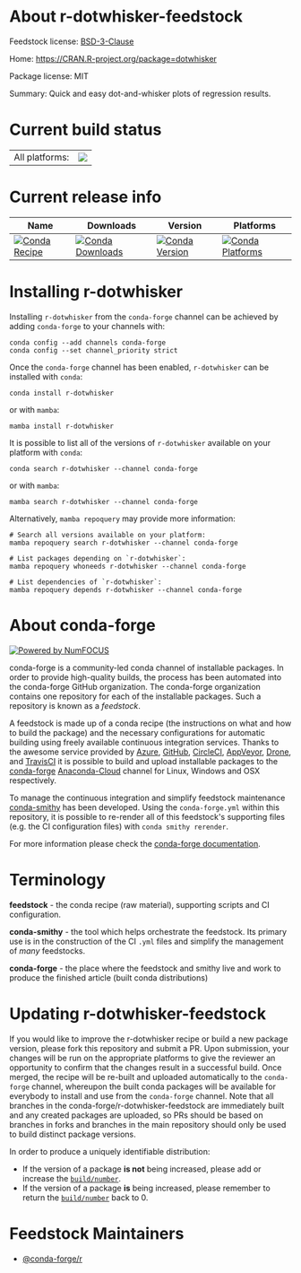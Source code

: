 About r-dotwhisker-feedstock
============================

Feedstock license: [BSD-3-Clause](https://github.com/conda-forge/r-dotwhisker-feedstock/blob/main/LICENSE.txt)

Home: https://CRAN.R-project.org/package=dotwhisker

Package license: MIT

Summary: Quick and easy dot-and-whisker plots of regression results.

Current build status
====================


<table><tr><td>All platforms:</td>
    <td>
      <a href="https://dev.azure.com/conda-forge/feedstock-builds/_build/latest?definitionId=10078&branchName=main">
        <img src="https://dev.azure.com/conda-forge/feedstock-builds/_apis/build/status/r-dotwhisker-feedstock?branchName=main">
      </a>
    </td>
  </tr>
</table>

Current release info
====================

| Name | Downloads | Version | Platforms |
| --- | --- | --- | --- |
| [![Conda Recipe](https://img.shields.io/badge/recipe-r--dotwhisker-green.svg)](https://anaconda.org/conda-forge/r-dotwhisker) | [![Conda Downloads](https://img.shields.io/conda/dn/conda-forge/r-dotwhisker.svg)](https://anaconda.org/conda-forge/r-dotwhisker) | [![Conda Version](https://img.shields.io/conda/vn/conda-forge/r-dotwhisker.svg)](https://anaconda.org/conda-forge/r-dotwhisker) | [![Conda Platforms](https://img.shields.io/conda/pn/conda-forge/r-dotwhisker.svg)](https://anaconda.org/conda-forge/r-dotwhisker) |

Installing r-dotwhisker
=======================

Installing `r-dotwhisker` from the `conda-forge` channel can be achieved by adding `conda-forge` to your channels with:

```
conda config --add channels conda-forge
conda config --set channel_priority strict
```

Once the `conda-forge` channel has been enabled, `r-dotwhisker` can be installed with `conda`:

```
conda install r-dotwhisker
```

or with `mamba`:

```
mamba install r-dotwhisker
```

It is possible to list all of the versions of `r-dotwhisker` available on your platform with `conda`:

```
conda search r-dotwhisker --channel conda-forge
```

or with `mamba`:

```
mamba search r-dotwhisker --channel conda-forge
```

Alternatively, `mamba repoquery` may provide more information:

```
# Search all versions available on your platform:
mamba repoquery search r-dotwhisker --channel conda-forge

# List packages depending on `r-dotwhisker`:
mamba repoquery whoneeds r-dotwhisker --channel conda-forge

# List dependencies of `r-dotwhisker`:
mamba repoquery depends r-dotwhisker --channel conda-forge
```


About conda-forge
=================

[![Powered by
NumFOCUS](https://img.shields.io/badge/powered%20by-NumFOCUS-orange.svg?style=flat&colorA=E1523D&colorB=007D8A)](https://numfocus.org)

conda-forge is a community-led conda channel of installable packages.
In order to provide high-quality builds, the process has been automated into the
conda-forge GitHub organization. The conda-forge organization contains one repository
for each of the installable packages. Such a repository is known as a *feedstock*.

A feedstock is made up of a conda recipe (the instructions on what and how to build
the package) and the necessary configurations for automatic building using freely
available continuous integration services. Thanks to the awesome service provided by
[Azure](https://azure.microsoft.com/en-us/services/devops/), [GitHub](https://github.com/),
[CircleCI](https://circleci.com/), [AppVeyor](https://www.appveyor.com/),
[Drone](https://cloud.drone.io/welcome), and [TravisCI](https://travis-ci.com/)
it is possible to build and upload installable packages to the
[conda-forge](https://anaconda.org/conda-forge) [Anaconda-Cloud](https://anaconda.org/)
channel for Linux, Windows and OSX respectively.

To manage the continuous integration and simplify feedstock maintenance
[conda-smithy](https://github.com/conda-forge/conda-smithy) has been developed.
Using the ``conda-forge.yml`` within this repository, it is possible to re-render all of
this feedstock's supporting files (e.g. the CI configuration files) with ``conda smithy rerender``.

For more information please check the [conda-forge documentation](https://conda-forge.org/docs/).

Terminology
===========

**feedstock** - the conda recipe (raw material), supporting scripts and CI configuration.

**conda-smithy** - the tool which helps orchestrate the feedstock.
                   Its primary use is in the construction of the CI ``.yml`` files
                   and simplify the management of *many* feedstocks.

**conda-forge** - the place where the feedstock and smithy live and work to
                  produce the finished article (built conda distributions)


Updating r-dotwhisker-feedstock
===============================

If you would like to improve the r-dotwhisker recipe or build a new
package version, please fork this repository and submit a PR. Upon submission,
your changes will be run on the appropriate platforms to give the reviewer an
opportunity to confirm that the changes result in a successful build. Once
merged, the recipe will be re-built and uploaded automatically to the
`conda-forge` channel, whereupon the built conda packages will be available for
everybody to install and use from the `conda-forge` channel.
Note that all branches in the conda-forge/r-dotwhisker-feedstock are
immediately built and any created packages are uploaded, so PRs should be based
on branches in forks and branches in the main repository should only be used to
build distinct package versions.

In order to produce a uniquely identifiable distribution:
 * If the version of a package **is not** being increased, please add or increase
   the [``build/number``](https://docs.conda.io/projects/conda-build/en/latest/resources/define-metadata.html#build-number-and-string).
 * If the version of a package **is** being increased, please remember to return
   the [``build/number``](https://docs.conda.io/projects/conda-build/en/latest/resources/define-metadata.html#build-number-and-string)
   back to 0.

Feedstock Maintainers
=====================

* [@conda-forge/r](https://github.com/conda-forge/r/)

